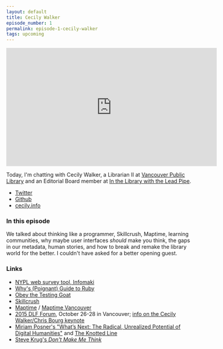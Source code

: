 ```yaml
---
layout: default
title: Cecily Walker
episode_number: 1
permalink: episode-1-cecily-walker
tags: upcoming
---
```


<iframe width="560" height="315" src="https://www.youtube.com/embed/rM4oNZt9tFA" frameborder="0" allowfullscreen></iframe>

Today, I'm chatting with Cecily Walker, a Librarian II at [Vancouver Public Library](http://www.vpl.ca/) and an Editorial Board member at [In the Library with the Lead Pipe](http://www.inthelibrarywiththeleadpipe.org/).

* [Twitter](http://twitter.com/skeskali)
* [Github](http://github.com/skeskali)
* [cecily.info](http://cecily.info)

<h3>In this episode</h3>

We talked about thinking like a programmer, Skillcrush, Maptime, learning communities, why maybe user interfaces _should_ make you think, the gaps in our metadata, human stories, and how to break and remake the library world for the better. I couldn't have asked for a better opening guest.

### Links
* [NYPL web survey tool, Infomaki](https://github.com/NYPL/infomaki)
* [Why's (Poignant) Guide to Ruby](http://mislav.uniqpath.com/poignant-guide/)
* [Obey the Testing Goat](http://www.obeythetestinggoat.com/)
* [Skillcrush](http://skillcrush.com/)
* [Maptime](http://maptime.io/) / [Maptime Vancouver](http://maptime.io/vancouver/)
* [2015 DLF Forum](http://www.diglib.org/forums/2015forum/), October 26-28 in Vancouver; [info on the Cecily Walker/Chris Bourg keynote](http://www.diglib.org/forums/2015forum/keynotes/)
* [Miriam Posner's "What’s Next: The Radical, Unrealized Potential of Digital Humanities"](http://miriamposner.com/blog/whats-next-the-radical-unrealized-potential-of-digital-humanities/) and [The Knotted Line](http://knottedline.com/)
* [Steve Krug's _Don't Make Me Think_](https://www.sensible.com/dmmt.html)